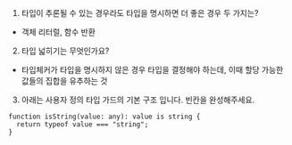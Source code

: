 1. 타입이 추론될 수 있는 경우라도 타입을 명시하면 더 좋은 경우 두 가지는?

- 객체 리터럴, 함수 반환

2. 타입 넓히기는 무엇인가요?

- 타입체커가 타입을 명시하지 않은 경우 타입을 결정해야 하는데, 이때 할당 가능한 값들의 집합을 유추하는 것

3. 아래는 사용자 정의 타입 가드의 기본 구조 입니다. 빈칸을 완성해주세요.

```tsx
function isString(value: any): value is string {
  return typeof value === "string";
}
```
